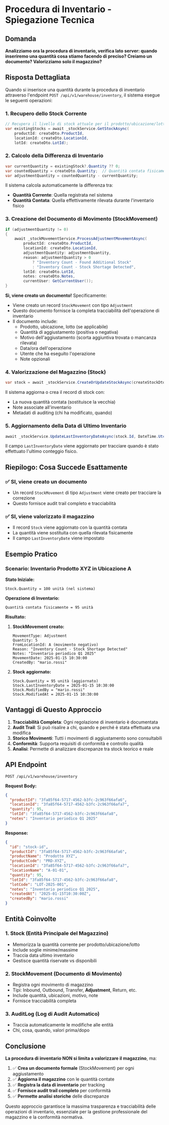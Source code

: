 # Procedura di Inventario - Spiegazione Tecnica

## Domanda
**Analizziamo ora la procedura di inventario, verifica lato server: quando inseriremo una quantità cosa stiamo facendo di preciso? Creiamo un documento? Valorizziamo solo il magazzino?**

## Risposta Dettagliata

Quando si inserisce una quantità durante la procedura di inventario attraverso l'endpoint `POST /api/v1/warehouse/inventory`, il sistema esegue le seguenti operazioni:

### 1. **Recupero dello Stock Corrente**
```csharp
// Recupera il livello di stock attuale per il prodotto/ubicazione/lotto
var existingStocks = await _stockService.GetStockAsync(
    productId: createDto.ProductId,
    locationId: createDto.LocationId,
    lotId: createDto.LotId);
```

### 2. **Calcolo della Differenza di Inventario**
```csharp
var currentQuantity = existingStock?.Quantity ?? 0;
var countedQuantity = createDto.Quantity;  // Quantità contata fisicamente
var adjustmentQuantity = countedQuantity - currentQuantity;
```

Il sistema calcola automaticamente la differenza tra:
- **Quantità Corrente**: Quella registrata nel sistema
- **Quantità Contata**: Quella effettivamente rilevata durante l'inventario fisico

### 3. **Creazione del Documento di Movimento (StockMovement)**
```csharp
if (adjustmentQuantity != 0)
{
    await _stockMovementService.ProcessAdjustmentMovementAsync(
        productId: createDto.ProductId,
        locationId: createDto.LocationId,
        adjustmentQuantity: adjustmentQuantity,
        reason: adjustmentQuantity > 0 
            ? "Inventory Count - Found Additional Stock" 
            : "Inventory Count - Stock Shortage Detected",
        lotId: createDto.LotId,
        notes: createDto.Notes,
        currentUser: GetCurrentUser());
}
```

**Sì, viene creato un documento!** Specificamente:
- Viene creato un record `StockMovement` con tipo `Adjustment`
- Questo documento fornisce la completa tracciabilità dell'operazione di inventario
- Il documento include:
  - Prodotto, ubicazione, lotto (se applicabile)
  - Quantità di aggiustamento (positiva o negativa)
  - Motivo dell'aggiustamento (scorta aggiuntiva trovata o mancanza rilevata)
  - Data/ora dell'operazione
  - Utente che ha eseguito l'operazione
  - Note opzionali

### 4. **Valorizzazione del Magazzino (Stock)**
```csharp
var stock = await _stockService.CreateOrUpdateStockAsync(createStockDto, GetCurrentUser());
```

Il sistema aggiorna o crea il record di stock con:
- La nuova quantità contata (sostituisce la vecchia)
- Note associate all'inventario
- Metadati di auditing (chi ha modificato, quando)

### 5. **Aggiornamento della Data di Ultimo Inventario**
```csharp
await _stockService.UpdateLastInventoryDateAsync(stock.Id, DateTime.UtcNow);
```

Il campo `LastInventoryDate` viene aggiornato per tracciare quando è stato effettuato l'ultimo conteggio fisico.

## Riepilogo: Cosa Succede Esattamente

### ✅ **SI, viene creato un documento**
- Un record `StockMovement` di tipo `Adjustment` viene creato per tracciare la correzione
- Questo fornisce audit trail completo e tracciabilità

### ✅ **SI, viene valorizzato il magazzino**
- Il record `Stock` viene aggiornato con la quantità contata
- La quantità viene sostituita con quella rilevata fisicamente
- Il campo `LastInventoryDate` viene impostato

## Esempio Pratico

### Scenario: Inventario Prodotto XYZ in Ubicazione A

**Stato Iniziale:**
```
Stock.Quantity = 100 unità (nel sistema)
```

**Operazione di Inventario:**
```
Quantità contata fisicamente = 95 unità
```

**Risultato:**

1. **StockMovement creato:**
   ```
   MovementType: Adjustment
   Quantity: 5
   FromLocationId: A (movimento negativo)
   Reason: "Inventory Count - Stock Shortage Detected"
   Notes: "Inventario periodico Q1 2025"
   MovementDate: 2025-01-15 10:30:00
   CreatedBy: "mario.rossi"
   ```

2. **Stock aggiornato:**
   ```
   Stock.Quantity = 95 unità (aggiornato)
   Stock.LastInventoryDate = 2025-01-15 10:30:00
   Stock.ModifiedBy = "mario.rossi"
   Stock.ModifiedAt = 2025-01-15 10:30:00
   ```

## Vantaggi di Questo Approccio

1. **Tracciabilità Completa**: Ogni regolazione di inventario è documentata
2. **Audit Trail**: Si può risalire a chi, quando e perché è stata effettuata una modifica
3. **Storico Movimenti**: Tutti i movimenti di aggiustamento sono consultabili
4. **Conformità**: Supporta requisiti di conformità e controllo qualità
5. **Analisi**: Permette di analizzare discrepanze tra stock teorico e reale

## API Endpoint

```
POST /api/v1/warehouse/inventory
```

**Request Body:**
```json
{
  "productId": "3fa85f64-5717-4562-b3fc-2c963f66afa6",
  "locationId": "3fa85f64-5717-4562-b3fc-2c963f66afa7",
  "quantity": 95,
  "lotId": "3fa85f64-5717-4562-b3fc-2c963f66afa8",
  "notes": "Inventario periodico Q1 2025"
}
```

**Response:**
```json
{
  "id": "stock-id",
  "productId": "3fa85f64-5717-4562-b3fc-2c963f66afa6",
  "productName": "Prodotto XYZ",
  "productCode": "PRD-XYZ",
  "locationId": "3fa85f64-5717-4562-b3fc-2c963f66afa7",
  "locationName": "A-01-01",
  "quantity": 95,
  "lotId": "3fa85f64-5717-4562-b3fc-2c963f66afa8",
  "lotCode": "LOT-2025-001",
  "notes": "Inventario periodico Q1 2025",
  "createdAt": "2025-01-15T10:30:00Z",
  "createdBy": "mario.rossi"
}
```

## Entità Coinvolte

### 1. Stock (Entità Principale del Magazzino)
- Memorizza la quantità corrente per prodotto/ubicazione/lotto
- Include soglie minime/massime
- Traccia data ultimo inventario
- Gestisce quantità riservate vs disponibili

### 2. StockMovement (Documento di Movimento)
- Registra ogni movimento di magazzino
- Tipi: Inbound, Outbound, Transfer, **Adjustment**, Return, etc.
- Include quantità, ubicazioni, motivo, note
- Fornisce tracciabilità completa

### 3. AuditLog (Log di Audit Automatico)
- Traccia automaticamente le modifiche alle entità
- Chi, cosa, quando, valori prima/dopo

## Conclusione

**La procedura di inventario NON si limita a valorizzare il magazzino**, ma:

1. ✅ **Crea un documento formale** (StockMovement) per ogni aggiustamento
2. ✅ **Aggiorna il magazzino** con le quantità contate
3. ✅ **Registra la data di inventario** per tracking
4. ✅ **Fornisce audit trail completo** per conformità
5. ✅ **Permette analisi storiche** delle discrepanze

Questo approccio garantisce la massima trasparenza e tracciabilità delle operazioni di inventario, essenziale per la gestione professionale del magazzino e la conformità normativa.
